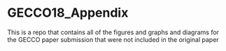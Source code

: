 # GECCO18_Appendix
This is a repo that contains all of the figures and graphs and diagrams for the GECCO paper submission that were not included in the original paper
